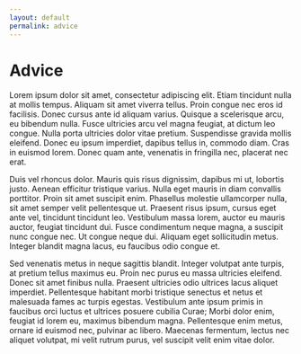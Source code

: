 ```yaml
---
layout: default
permalink: advice
---
```



<h1>Advice</h1>
<p>Lorem ipsum dolor sit amet, consectetur adipiscing elit. Etiam tincidunt nulla at mollis tempus. Aliquam sit amet viverra tellus. Proin congue nec eros id facilisis. Donec cursus ante id aliquam varius. Quisque a scelerisque arcu, eu bibendum nulla. Fusce ultricies arcu vel magna feugiat, at dictum leo congue. Nulla porta ultricies dolor vitae pretium. Suspendisse gravida mollis eleifend. Donec eu ipsum imperdiet, dapibus tellus in, commodo diam. Cras in euismod lorem. Donec quam ante, venenatis in fringilla nec, placerat nec erat.

Duis vel rhoncus dolor. Mauris quis risus dignissim, dapibus mi ut, lobortis justo. Aenean efficitur tristique varius. Nulla eget mauris in diam convallis porttitor. Proin sit amet suscipit enim. Phasellus molestie ullamcorper nulla, sit amet semper velit pellentesque ut. Praesent risus ipsum, cursus eget ante vel, tincidunt tincidunt leo. Vestibulum massa lorem, auctor eu mauris auctor, feugiat tincidunt dui. Fusce condimentum neque magna, a suscipit nunc congue nec. Ut congue neque dui. Aliquam eget sollicitudin metus. Integer blandit magna lacus, eu faucibus odio congue et.

Sed venenatis metus in neque sagittis blandit. Integer volutpat ante turpis, at pretium tellus maximus eu. Proin nec purus eu massa ultricies eleifend. Donec sit amet finibus nulla. Praesent ultricies odio ultrices lacus aliquet imperdiet. Pellentesque habitant morbi tristique senectus et netus et malesuada fames ac turpis egestas. Vestibulum ante ipsum primis in faucibus orci luctus et ultrices posuere cubilia Curae; Morbi dolor enim, feugiat id lorem eu, maximus bibendum magna. Pellentesque enim metus, ornare id euismod nec, pulvinar ac libero. Maecenas fermentum, lectus nec aliquet volutpat, mi velit rutrum purus, vel suscipit velit enim vitae dolor.</p>


